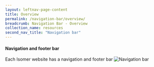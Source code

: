 ```yaml
---
layout: leftnav-page-content
title: Overview
permalink: /navigation-bar/overview/
breadcrumb: Navigation Bar - Overview
collection_name: resources
second_nav_title: "Navigation bar"
---
```

#### **Navigation and footer bar**
Each Isomer website has a navigation and footer bar
![Navigation bar](/images/navigation.png)
